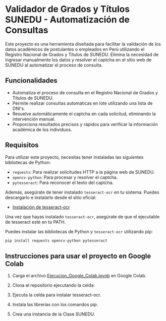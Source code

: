 # Validador de Grados y Títulos SUNEDU - Automatización de Consultas

Este proyecto es una herramienta diseñada para facilitar la validación de los datos académicos de postulantes o empleados en Perú utilizando el Registro Nacional de Grados y Títulos de SUNEDU. Elimina la necesidad de ingresar manualmente los datos y resolver el captcha en el sitio web de SUNEDU al automatizar el proceso de consulta.

## Funcionalidades

- Automatiza el proceso de consulta en el Registro Nacional de Grados y Títulos de SUNEDU.
- Permite realizar consultas automáticas en lote utilizando una lista de DNI's.
- Resuelve automáticamente el captcha en cada solicitud, eliminando la intervención manual.
- Proporciona resultados precisos y rápidos para verificar la información académica de los individuos.

## Requisitos

Para utilizar este proyecto, necesitas tener instaladas las siguientes bibliotecas de Python:

- `requests`: Para realizar solicitudes HTTP a la página web de SUNEDU.
- `opencv-python`: Para procesar y resolver el captcha.
- `pytesseract`: Para reconocer el texto del captcha.

Además, asegúrate de tener instalado `tesseract-ocr` en tu sistema. Puedes descargarlo e instalarlo desde el sitio oficial:

- [Instalación de tesseract-ocr](https://github.com/tesseract-ocr/tesseract)

Una vez que hayas instalado `tesseract-ocr`, asegúrate de que el ejecutable de tesseract esté en tu PATH.

Puedes instalar las bibliotecas de Python y `tesseract-ocr` utilizando pip:

```bash
pip install requests opencv-python pytesseract
```

## Instrucciones para usar el proyecto en Google Colab

1. Carga el archivo [Ejecucion_Google_Colab.ipynb](Ejecucion_Google_Colab.ipynb) en Google Colab.

2. Clona el repositorio ejecutando la celda: 

3. Ejecuta la celda para instalar tesseract-ocr.

4. Instala las librerías con los comandos pip.

5. Crea una instancia de la Clase SUNEDU.
